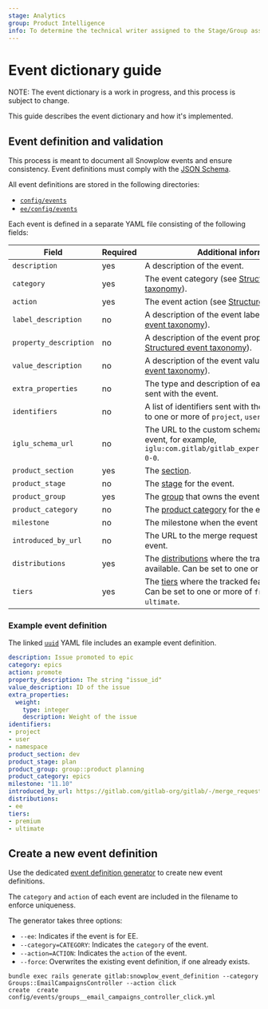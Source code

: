 ```yaml
---
stage: Analytics
group: Product Intelligence
info: To determine the technical writer assigned to the Stage/Group associated with this page, see https://about.gitlab.com/handbook/engineering/ux/technical-writing/#assignments
---
```


# Event dictionary guide

NOTE:
The event dictionary is a work in progress, and this process is subject to change.

This guide describes the event dictionary and how it's implemented.

## Event definition and validation

This process is meant to document all Snowplow events and ensure consistency. Event definitions must comply with the [JSON Schema](https://gitlab.com/gitlab-org/gitlab/-/blob/master/config/events/schema.json).

All event definitions are stored in the following directories:

- [`config/events`](https://gitlab.com/gitlab-org/gitlab/-/tree/master/config/events)
- [`ee/config/events`](https://gitlab.com/gitlab-org/gitlab/-/tree/master/ee/config/events)

Each event is defined in a separate YAML file consisting of the following fields:

| Field                  | Required | Additional information                                                                                                                                          |
|------------------------|----------|-----------------------------------------------------------------------------------------------------------------------------------------------------------------|
| `description`          | yes      | A description of the event.                                                                                                                                        |
| `category`             | yes      | The event category (see [Structured event taxonomy](index.md#structured-event-taxonomy)).                                                  |
| `action`               | yes      | The event action (see [Structured event taxonomy](index.md#structured-event-taxonomy)).                                                    |
| `label_description`    | no       | A description of the event label (see [Structured event taxonomy](index.md#structured-event-taxonomy)).                                      |
| `property_description` | no       | A description of the event property (see [Structured event taxonomy](index.md#structured-event-taxonomy)).                                   |
| `value_description`    | no       | A description of the event value (see [Structured event taxonomy](index.md#structured-event-taxonomy)).                                      |
| `extra_properties`     | no       | The type and description of each extra property sent with the event.                                                                                                 |
| `identifiers`          | no       | A list of identifiers sent with the event. Can be set to one or more of `project`, `user`, or `namespace`.                                                                                    |
| `iglu_schema_url`      | no       | The URL to the custom schema sent with the event, for example, `iglu:com.gitlab/gitlab_experiment/jsonschema/1-0-0`.                                                         |
| `product_section`      | yes      | The [section](https://gitlab.com/gitlab-com/www-gitlab-com/-/blob/master/data/sections.yml).                                                                    |
| `product_stage`        | no       | The [stage](https://gitlab.com/gitlab-com/www-gitlab-com/blob/master/data/stages.yml) for the event.                                                             |
| `product_group`        | yes      | The [group](https://gitlab.com/gitlab-com/www-gitlab-com/blob/master/data/stages.yml) that owns the event.                                                       |
| `product_category`     | no       | The [product category](https://gitlab.com/gitlab-com/www-gitlab-com/blob/master/data/categories.yml) for the event.                                              |
| `milestone`            | no       | The milestone when the event is introduced.                                                                                                                      |
| `introduced_by_url`    | no       | The URL to the merge request that introduced the event.                                                                                                          |
| `distributions`        | yes      | The [distributions](https://about.gitlab.com/handbook/marketing/strategic-marketing/tiers/#definitions) where the tracked feature is available. Can be set to one or more of `ce` or `ee`. |
| `tiers`                | yes      | The [tiers]( https://about.gitlab.com/handbook/marketing/strategic-marketing/tiers/) where the tracked feature is available. Can be set to one or more of `free`, `premium`, or `ultimate`. |

### Example event definition

The linked [`uuid`](https://gitlab.com/gitlab-org/gitlab/-/blob/master/config/events/epics_promote.yml)
YAML file includes an example event definition.

```yaml
description: Issue promoted to epic
category: epics
action: promote
property_description: The string "issue_id"
value_description: ID of the issue
extra_properties:
  weight:
    type: integer
    description: Weight of the issue
identifiers:
- project
- user
- namespace
product_section: dev
product_stage: plan
product_group: group::product planning
product_category: epics
milestone: "11.10"
introduced_by_url: https://gitlab.com/gitlab-org/gitlab/-/merge_requests/10537
distributions:
- ee
tiers:
- premium
- ultimate
```

## Create a new event definition

Use the dedicated [event definition generator](https://gitlab.com/gitlab-org/gitlab/-/blob/master/lib/generators/gitlab/snowplow_event_definition_generator.rb)
to create new event definitions.

The `category` and `action` of each event are included in the filename to enforce uniqueness.

The generator takes three options:

- `--ee`: Indicates if the event is for EE.
- `--category=CATEGORY`: Indicates the `category` of the event.
- `--action=ACTION`: Indicates the `action` of the event.
- `--force`: Overwrites the existing event definition, if one already exists.

```shell
bundle exec rails generate gitlab:snowplow_event_definition --category Groups::EmailCampaignsController --action click
create  create  config/events/groups__email_campaigns_controller_click.yml
```
